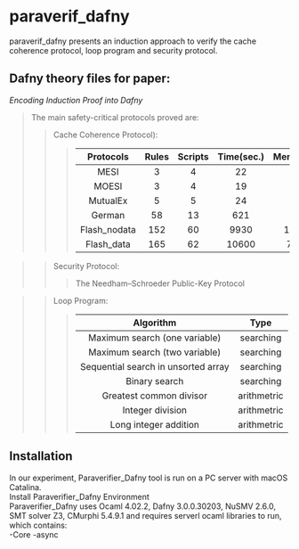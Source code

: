paraverif_dafny
====
paraverif_dafny presents an induction approach to verify the cache coherence protocol, loop program and security protocol.<br>

Dafny theory files for paper:<br>
---
*Encoding Induction Proof into Dafny*<br>
>The main safety-critical protocols proved are:<br>
>>Cache Coherence Protocol):<br>
>>>|Protocols|Rules|Scripts|Time(sec.)|Memory(KB)|
>>>|:---:|:---:|:---:|:---:|:---:|
>>>|MESI|3|4|22|87|
>>>|MOESI|3|4|19|59|
>>>|MutualEx|5|5|24|59|
>>>German|58|13|621|2433|
>>>Flash_nodata|152|60|9930|109660|
>>>Flash_data|165|62|10600|71276|

>>Security Protocol:<br>
>>>The Needham–Schroeder Public-Key Protocol<br>

>>Loop Program:<br>
>>>|Algorithm|Type|
>>>|:---:|:---:|
>>>|Maximum search (one variable)| searching|
>>>|Maximum search (two variable)| searching|
>>>|Sequential search in unsorted array| searching|
>>>|Binary search|searching
>>>|Greatest common divisor|arithmetric|
>>>|Integer division|arithmetric|
>>>|Long integer addition|arithmetric|

Installation<br>
---
In our experiment, Paraverifier_Dafny tool is run on a PC server with macOS Catalina.<br>
Install Paraverifier_Dafny Environment<br>
Paraverifier_Dafny uses Ocaml 4.02.2, Dafny 3.0.0.30203, NuSMV 2.6.0, SMT solver Z3, CMurphi 5.4.9.1 and requires serverl ocaml libraries to run, which contains:<br>
-Core
-async

